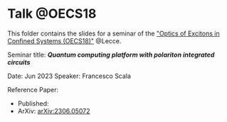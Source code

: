 # Talk @OECS18
This folder contains the slides for a seminar of the ["Optics of Excitons in Confined Systems (OECS18)"](https://oecs18.nanotec.cnr.it/) @Lecce.

Seminar title: ***Quantum computing platform with polariton integrated circuits***

Date: Jun 2023
Speaker: Francesco Scala 

Reference Paper: 
- Published: []()
- ArXiv: [arXiv:2306.05072](https://arxiv.org/pdf/2306.05072)

